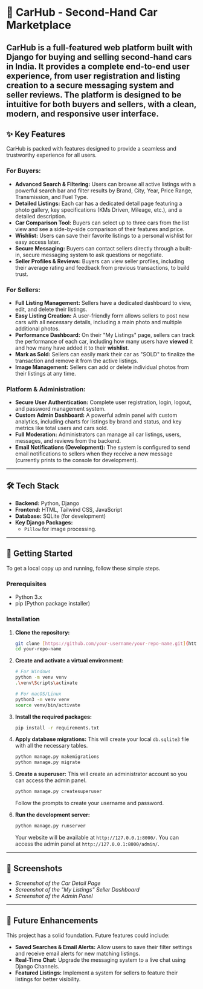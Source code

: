 # 🚗 CarHub - Second-Hand Car Marketplace

CarHub is a full-featured web platform built with Django for buying and selling second-hand cars in India. It provides a complete end-to-end user experience, from user registration and listing creation to a secure messaging system and seller reviews. The platform is designed to be intuitive for both buyers and sellers, with a clean, modern, and responsive user interface.
---

## ✨ Key Features

CarHub is packed with features designed to provide a seamless and trustworthy experience for all users.

### For Buyers:
* **Advanced Search & Filtering:** Users can browse all active listings with a powerful search bar and filter results by Brand, City, Year, Price Range, Transmission, and Fuel Type.
* **Detailed Listings:** Each car has a dedicated detail page featuring a photo gallery, key specifications (KMs Driven, Mileage, etc.), and a detailed description.
* **Car Comparison Tool:** Buyers can select up to three cars from the list view and see a side-by-side comparison of their features and price.
* **Wishlist:** Users can save their favorite listings to a personal wishlist for easy access later.
* **Secure Messaging:** Buyers can contact sellers directly through a built-in, secure messaging system to ask questions or negotiate.
* **Seller Profiles & Reviews:** Buyers can view seller profiles, including their average rating and feedback from previous transactions, to build trust.

### For Sellers:
* **Full Listing Management:** Sellers have a dedicated dashboard to view, edit, and delete their listings.
* **Easy Listing Creation:** A user-friendly form allows sellers to post new cars with all necessary details, including a main photo and multiple additional photos.
* **Performance Dashboard:** On their "My Listings" page, sellers can track the performance of each car, including how many users have **viewed** it and how many have added it to their **wishlist**.
* **Mark as Sold:** Sellers can easily mark their car as "SOLD" to finalize the transaction and remove it from the active listings.
* **Image Management:** Sellers can add or delete individual photos from their listings at any time.

### Platform & Administration:
* **Secure User Authentication:** Complete user registration, login, logout, and password management system.
* **Custom Admin Dashboard:** A powerful admin panel with custom analytics, including charts for listings by brand and status, and key metrics like total users and cars sold.
* **Full Moderation:** Administrators can manage all car listings, users, messages, and reviews from the backend.
* **Email Notifications (Development):** The system is configured to send email notifications to sellers when they receive a new message (currently prints to the console for development).

---

## 🛠️ Tech Stack

* **Backend:** Python, Django
* **Frontend:** HTML, Tailwind CSS, JavaScript
* **Database:** SQLite (for development)
* **Key Django Packages:**
    * `Pillow` for image processing.

---

## 🚀 Getting Started

To get a local copy up and running, follow these simple steps.

### Prerequisites

* Python 3.x
* pip (Python package installer)

### Installation

1.  **Clone the repository:**
    ```sh
    git clone [https://github.com/your-username/your-repo-name.git](https://github.com/your-username/your-repo-name.git)
    cd your-repo-name
    ```

2.  **Create and activate a virtual environment:**
    ```sh
    # For Windows
    python -m venv venv
    .\venv\Scripts\activate

    # For macOS/Linux
    python3 -m venv venv
    source venv/bin/activate
    ```

3.  **Install the required packages:**
    ```sh
    pip install -r requirements.txt
    ```

4.  **Apply database migrations:**
    This will create your local `db.sqlite3` file with all the necessary tables.
    ```sh
    python manage.py makemigrations
    python manage.py migrate
    ```

5.  **Create a superuser:**
    This will create an administrator account so you can access the admin panel.
    ```sh
    python manage.py createsuperuser
    ```
    Follow the prompts to create your username and password.

6.  **Run the development server:**
    ```sh
    python manage.py runserver
    ```
    Your website will be available at `http://127.0.0.1:8000/`. You can access the admin panel at `http://127.0.0.1:8000/admin/`.

---

## 📸 Screenshots

<!-- Suggestion: Add more screenshots of key features -->
* *Screenshot of the Car Detail Page*
* *Screenshot of the "My Listings" Seller Dashboard*
* *Screenshot of the Admin Panel*

---

## 🔮 Future Enhancements

This project has a solid foundation. Future features could include:

* **Saved Searches & Email Alerts:** Allow users to save their filter settings and receive email alerts for new matching listings.
* **Real-Time Chat:** Upgrade the messaging system to a live chat using Django Channels.
* **Featured Listings:** Implement a system for sellers to feature their listings for better visibility.
